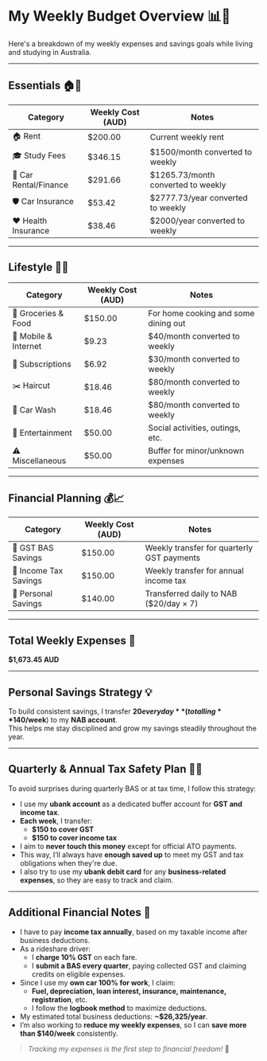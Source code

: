 # **My Weekly Budget Overview** 📊💸

Here's a breakdown of my weekly expenses and savings goals while living and studying in Australia.

---

## **Essentials** 🏠🚗

| **Category**       | **Weekly Cost (AUD)** | **Notes**                                      |
|--------------------|-----------------------|------------------------------------------------|
| 🏠 Rent            | $200.00               | Current weekly rent                            |
| 🎓 Study Fees      | $346.15               | $1500/month converted to weekly                |
| 🚗 Car Rental/Finance | $291.66            | $1265.73/month converted to weekly             |
| 🛡️ Car Insurance   | $53.42                | $2777.73/year converted to weekly              |
| ❤️ Health Insurance| $38.46                | $2000/year converted to weekly                 |

---

## **Lifestyle** 🍔📱

| **Category**       | **Weekly Cost (AUD)** | **Notes**                                      |
|--------------------|-----------------------|------------------------------------------------|
| 🛒 Groceries & Food| $150.00               | For home cooking and some dining out          |
| 📱 Mobile & Internet| $9.23                | $40/month converted to weekly                 |
| 🎥 Subscriptions   | $6.92                 | $30/month converted to weekly                 |
| ✂️ Haircut         | $18.46                | $80/month converted to weekly                 |
| 🧽 Car Wash        | $18.46                | $80/month converted to weekly                 |
| 🎉 Entertainment   | $50.00                | Social activities, outings, etc.              |
| ⚠️ Miscellaneous   | $50.00                | Buffer for minor/unknown expenses             |

---

## **Financial Planning** 💰📈

| **Category**         | **Weekly Cost (AUD)** | **Notes**                                      |
|----------------------|-----------------------|------------------------------------------------|
| 🧾 GST BAS Savings   | $150.00               | Weekly transfer for quarterly GST payments     |
| 🧾 Income Tax Savings| $150.00               | Weekly transfer for annual income tax          |
| 💾 Personal Savings  | $140.00               | Transferred daily to NAB ($20/day × 7)         |

---

## **Total Weekly Expenses** 🧮  
**$1,673.45 AUD**

---

## **Personal Savings Strategy** 💡

To build consistent savings, I transfer **$20 every day** (totalling **$140/week**) to my **NAB account**.  
This helps me stay disciplined and grow my savings steadily throughout the year.

---

## **Quarterly & Annual Tax Safety Plan** 🧾✅

To avoid surprises during quarterly BAS or at tax time, I follow this strategy:

- I use my **ubank account** as a dedicated buffer account for **GST and income tax**.
- **Each week**, I transfer:
  - **$150 to cover GST**
  - **$150 to cover income tax**
- I aim to **never touch this money** except for official ATO payments.
- This way, I’ll always have **enough saved up** to meet my GST and tax obligations when they're due.
- I also try to use my **ubank debit card** for any **business-related expenses**, so they are easy to track and claim.

---

## **Additional Financial Notes** 📌

- I have to pay **income tax annually**, based on my taxable income after business deductions.
- As a rideshare driver:
  - I **charge 10% GST** on each fare.
  - I **submit a BAS every quarter**, paying collected GST and claiming credits on eligible expenses.
- Since I use my **own car 100% for work**, I claim:
  - **Fuel, depreciation, loan interest, insurance, maintenance, registration**, etc.
  - I follow the **logbook method** to maximize deductions.
- My estimated total business deductions: **~$26,325/year**.
- I’m also working to **reduce my weekly expenses**, so I can **save more than $140/week** consistently.

> *Tracking my expenses is the first step to financial freedom!* 🚀